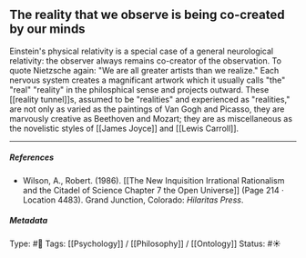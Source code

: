 ## The reality that we observe is being co-created by our minds  # 

Einstein's physical relativity is a special case of a general neurological relativity: the observer always remains co-creator of the observation. To quote Nietzsche again: "We are all greater artists than we realize." Each nervous system creates a magnificant artwork which it usually calls "the" "real" "reality" in the philosphical sense and projects outward. These [[reality tunnel]]s, assumed to be "realities" and experienced as "realities," are not only as varied as the paintings of Van Gogh and Picasso, they are marvously creative as Beethoven and Mozart; they are as miscellaneous as the novelistic styles of [[James Joyce]] and [[Lewis Carroll]]. 

___

##### References

- Wilson, A., Robert. (1986). [[The New Inquisition Irrational Rationalism and the Citadel of Science Chapter 7 the Open Universe]] (Page 214 · Location 4483). Grand Junction, Colorado: _Hilaritas Press_.

##### Metadata

Type: #🔴 
Tags: [[Psychology]] / [[Philosophy]] / [[Ontology]] 
Status: #☀️ 